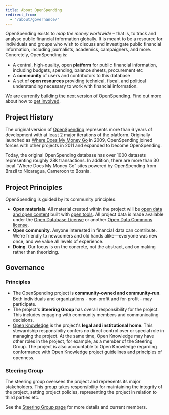 ```yaml
---
title: About OpenSpending
redirect_from:
  - "/about/governance/"
---
```


OpenSpending exists to *map the money worldwide* &ndash; that is, to
track and analyse public financial information globally.  It is meant
to be a resource for individuals and groups who wish to
discuss and investigate public financial information, including
journalists, academics, campaigners, and more. Concretely,
OpenSpending is:

* A central, high-quality, open **platform** for public financial information, including budgets, spending, balance sheets, procurement etc
* A **community** of users and contributors to this database
* A set of **open resources** providing technical, fiscal, and political understanding necessary to work with financial information.

We are currently building [the next version of OpenSpending](/next/).  Find out more about how to [get involved](/get-involved/).

## Project History

The original version of [OpenSpending](http://openspending.org)
represents more than 6 years of development with at least 2 major
iterations of the platform.  Originally launched as
[Where Does My Money Go](http://wheredoesmymoneygo.org/) in 2009,
OpenSpending joined forces with other projects in 2011 and expanded to become
OpenSpending.

Today, the original OpenSpending database has over 1000 datasets
representing roughly 28k transactions.  In addition, there are more
than 30 local “Where Does My Money Go” sites powered by OpenSpending
from Brazil to Nicaragua, Cameroon to Bosnia.

## Project Principles

OpenSpending is guided by its community principles.

* **Open materials**. All material created within the project will be [open data and open content](http://opendefinition.org) built with [open tools](http://opensource.org). All project data is made available under the [Open Database License](http://opendatacommons.org/licenses/odbl/) or another [Open Data Commons license](http://opendatacommons.org/licenses/).
* **Open community**. Anyone interested in financial data can contribute. We're friendly to newcomers and old hands alike—everyone was new once, and we value all levels of experience.
* **Doing**. Our focus is on the concrete, not the abstract, and on making rather than theorizing.

## Governance

### Principles

* The OpenSpending project is **community-owned and community-run**. Both individuals and organizations - non-profit and for-profit - may participate.
* The project's **Steering Group** has overall responsibility for the project. This includes engaging with community members and communicating decisions.
* [Open Knowledge][ok] is the project's **legal and institutional home**. This stewardship responsibiliy confers no direct control over or special role in managing the project. At the same time, Open Knowledge may have other roles in the project, for example, as a member of the Steering Group. The project is also accountable to Open Knowledge regarding conformance with Open Knowledge project guidelines and principles of openness.

[ok]: http://okfn.org/

### Steering Group

The steering group oversees the project and represents its major stakeholders. This group takes responsibility for maintaining the integrity of the project, setting project policies, representing the project in relation to third parties etc.

See the [Steering Group page][sg] for more details and current members.

[sg]: /about/steering-group/
